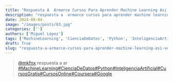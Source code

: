 ```yaml
---
title: "Respuesta A  Armarce Cursos Para Aprender Machine Learning Asi Ves"
description: "respuesta a  armarce cursos para aprender machine learning asi ves"
date: 2024-08-04
image: "/images/posts/03.jpg"
categories: ['']
authors: ['Miguel López']
tags: ['MachineLearning', 'CienciaDeDatos', 'Python', 'InteligenciaArtificial', 'CursosGratis', 'CursosOnline', 'Coursera', 'Google']
draft: True
slug: "respuesta-a-armarce-cursos-para-aprender-machine-learning-asi-ves"
---
```


<blockquote class="tiktok-embed" cite="{https://www.tiktok.com/@mkfnx/video/7259896443895287045}" data-video-id="7259896443895287045" style="max-width: 605px;min-width: 325px;" > <section> <a target="_blank" title="@mkfnx" href="https://www.tiktok.com/@mkfnx?refer=embed">@mkfnx</a> respuesta a  ar </section> <a title="MachineLearning" target="_blank" href="https://www.tiktok.com/tag/MachineLearning?refer=embed">#MachineLearning</a><a title="CienciaDeDatos" target="_blank" href="https://www.tiktok.com/tag/CienciaDeDatos?refer=embed">#CienciaDeDatos</a><a title="Python" target="_blank" href="https://www.tiktok.com/tag/Python?refer=embed">#Python</a><a title="InteligenciaArtificial" target="_blank" href="https://www.tiktok.com/tag/InteligenciaArtificial?refer=embed">#InteligenciaArtificial</a><a title="CursosGratis" target="_blank" href="https://www.tiktok.com/tag/CursosGratis?refer=embed">#CursosGratis</a><a title="CursosOnline" target="_blank" href="https://www.tiktok.com/tag/CursosOnline?refer=embed">#CursosOnline</a><a title="Coursera" target="_blank" href="https://www.tiktok.com/tag/Coursera?refer=embed">#Coursera</a><a title="Google" target="_blank" href="https://www.tiktok.com/tag/Google?refer=embed">#Google</a> </blockquote> <script async src="https://www.tiktok.com/embed.js"></script>


